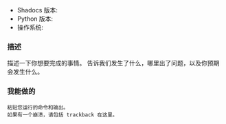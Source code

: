 * Shadocs 版本:
* Python 版本:
* 操作系统:

### 描述

描述一下你想要完成的事情。
告诉我们发生了什么，哪里出了问题，以及你预期会发生什么。

### 我能做的

```
粘贴您运行的命令和输出。
如果有一个崩溃，请包括 trackback 在这里。
```
